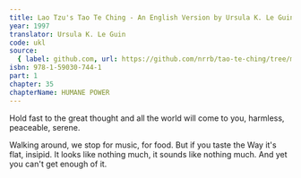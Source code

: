 ```yaml
---
title: Lao Tzu's Tao Te Ching - An English Version by Ursula K. Le Guin
year: 1997
translator: Ursula K. Le Guin
code: ukl
source:
  { label: github.com, url: https://github.com/nrrb/tao-te-ching/tree/master }
isbn: 978-1-59030-744-1
part: 1
chapter: 35
chapterName: HUMANE POWER
---
```

Hold fast to the great thought
and all the world will come to you,
harmless, peaceable, serene.

Walking around, we stop
for music, for food.
But if you taste the Way
it's flat, insipid.
It looks like nothing much,
it sounds like nothing much.
And yet you can't get enough of it.